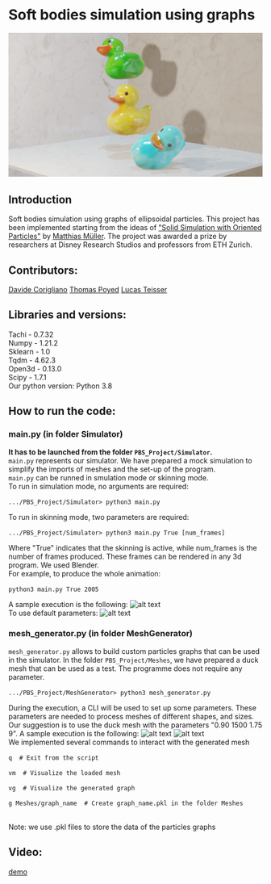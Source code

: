 # Soft bodies simulation using graphs
![alt text](/demo/duck_simulation.png)
## Introduction
Soft bodies simulation using graphs of ellipsoidal particles. This project has been implemented starting from the ideas of ["Solid Simulation with Oriented Particles"](https://matthias-research.github.io/pages/publications/orientedParticles.pdf) by [Matthias Müller](https://github.com/matthias-research). The project was awarded a prize by researchers at Disney Research Studios and professors from ETH Zurich.

## Contributors:
[Davide Corigliano](https://github.com/daviC1999)
[Thomas Poyed](https://github.com/Toratom)
[Lucas Teisser](https://github.com/LucasTsr)

## Libraries and versions:
Tachi - 0.7.32 </br>
Numpy - 1.21.2 </br>
Sklearn - 1.0 </br>
Tqdm - 4.62.3 </br>
Open3d - 0.13.0 </br>
Scipy - 1.7.1 </br>
Our python version: Python 3.8

## How to run the code:
### main.py (in folder Simulator)
**It has to be launched from the folder ```PBS_Project/Simulator```.** <br/>
```main.py``` represents our simulator. We have prepared a mock simulation
to simplify the imports of meshes and the set-up of the program.<br/>
```main.py``` can be runned in smulation mode or skinning mode.<br/>
To run in simulation mode, no arguments are required:
```
.../PBS_Project/Simulator> python3 main.py
```
To run in skinning mode, two parameters are required:
```
.../PBS_Project/Simulator> python3 main.py True [num_frames]
```
Where "True" indicates that the skinning is active, while num_frames
is the number of frames produced. These frames can be rendered in any 3d
program. We used Blender.<br/>
For example, to produce the whole animation:
```
python3 main.py True 2005
```
A sample execution is the following:
![alt text](./README_pictures/img3.png)
<br/>
To use default parameters:
![alt text](./README_pictures/img4.png)
### mesh_generator.py (in folder MeshGenerator)
```mesh_generator.py``` allows to build custom particles graphs that can be
used in the simulator. In the folder ```PBS_Project/Meshes```, we have prepared a duck
mesh that can be used as a test. The programme does not require any
parameter.
```
.../PBS_Project/MeshGenerator> python3 mesh_generator.py
```
During the execution, a CLI will be used to set up some parameters.
These parameters are needed to process meshes of different shapes,
and sizes. Our suggestion is to use the duck mesh with the parameters
"0.90 1500 1.75 9".
A sample execution is the following:
![alt text](./README_pictures/img1.png)
![alt text](./README_pictures/img2.png)
<br/>
We implemented several commands to interact with the generated mesh
```
q  # Exit from the script
```
```
vm  # Visualize the loaded mesh
```
```
vg  # Visualize the generated graph
```
```
g Meshes/graph_name  # Create graph_name.pkl in the folder Meshes
```
<br/>
Note: we use .pkl files to store the data of the particles graphs

## Video: 
[demo](/demo/demo.mp4)
